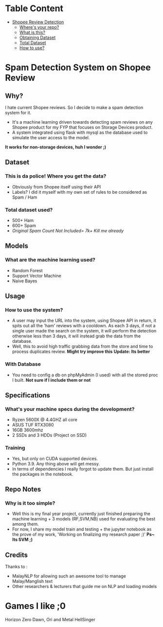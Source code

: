 <!-- TOC -->
# Table Content
- [Shopee Review Detection](#spam-detection-system-on-shopee-review)
  - [Where's your repo?](#why-no-repo)
  - [What is this?](#what-is-this-monstrosity)
  - [Obtaining Dataset](#this-is-da-police-where-you-get-the-data)
  - [Total Dataset](#total-dataset-used)
  - [How to use?](#How-to-use-the-system?)

<!-- /TOC -->

# Spam Detection System on Shopee Review

## Why?
I hate current Shopee reviews. So I decide to make a spam detection system for it.

* It's a machine learning driven towards detecting spam reviews on any Shopee product for my FYP that focuses on Storage Devices product. 
* A system integrated using flask with mysql as the database used to simulate the user access to the model.

**It works for non-storage devices, huh I wonder ;)** 


## Dataset

### This is da police! Where you get the data?
* Obviously from Shopee itself using their API 
* Labels? I did it myself with my own set of rules to be considered as Spam / Ham

### Total dataset used?
- 500+ Ham
- 600+ Spam <br>
- *Original Spam Count Not Included= 7k+ Kill me already*


## Models
### What are the machine learning used?
* Random Forest
* Support Vector Machine
* Naive Bayes

## Usage

### How to use the system?
* A user may input the URL into the system, using Shopee API in return, it spits out all the 'ham' reviews with a cooldown. As each 3 days, if not a single user made the search on the system, it will perform the detection otherwise less than 3 days, it will instead grab the data from the database.
* Well, this to avoid high traffic grabbing data from the store and time to process duplicates review.
**Might try improve this**
**Update: Its better**

### With Database
- You need to config a db on phpMyAdmin (I used) with all the stored proc I built.
**Not sure if I include them or not**


## Specifications

### What's your machine specs during the development?
* Ryzen 5600X @ 4.4GHZ all core
* ASUS TUF RTX3080
* 16GB 3600mhz
* 2 SSDs and 3 HDDs (Project on SSD)

### Training
* Yes, but only on CUDA supported devices. 
* Python 3.9. Any thing above will get messy.
* In terms of dependencies I really forgot to update them. But just install the packages in the notebook.

## Repo Notes
### Why is it too simple?
- Well this is my final year project, currently just finished preparing the machine learning + 3 models (RF,SVM,NB) used for evaluating the best among them. <br>
- For now, I share my model train and testing + the jupyter notebook as the prove of my work, 'Working on finalizing my research paper ;)'
**Ps~ Its SVM ;)**

## Credits
Thanks to :
- MalayNLP for allowing such an awesome tool to manage Malay/Manglish text
- Other researchers & lecturers that guide me on NLP and loading models


# Games I like ;0
Horizon Zero Dawn, Ori and Metal HellSinger

